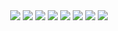 <div align="center">
	<img src="https://img.shields.io/badge/Java-007396?style=flat&logo=Java&logoColor=white" />
	<img src="https://img.shields.io/badge/HTML5-E34F26?style=flat&logo=HTML5&logoColor=white" />
	<img src="https://img.shields.io/badge/Javascript-007396?style=flat&logo=Javascript&logoColor=white" />
	<img src="https://img.shields.io/badge/React.js-1572B6?style=flat&logo=React&logoColor=white" />
	<img src="https://img.shields.io/badge/Spring-1572B6?style=flat&logo=Spring&logoColor=white" />
	<img src="https://img.shields.io/badge/SpringBoot-1572B6?style=flat&logo=SpringBoot&logoColor=white" />
	<img src="https://img.shields.io/badge/Mybatis-1572B6?style=flat&logo=Mybatis&logoColor=white" />
	<img src="https://img.shields.io/badge/JPA-1572B6?style=flat&logo=JPA&logoColor=white" />
</div>
<!---
Crescent117/Crescent117 is a ✨ special ✨ repository because its `README.md` (this file) appears on your GitHub profile.
You can click the Preview link to take a look at your changes.
--->
